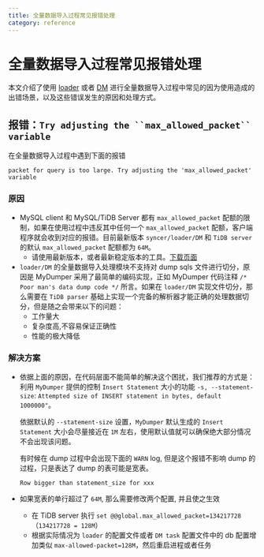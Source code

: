 ```yaml
---
title: 全量数据导入过程常见报错处理
category: reference
---
```


# 全量数据导入过程常见报错处理

本文介绍了使用 [loader](/dev/reference/tools/loader.md) 或者 [DM](/dev/reference/tools/data-migration/overview.md) 进行全量数据导入过程中常见的因为使用造成的出错场景，以及这些错误发生的原因和处理方式。

## 报错：`Try adjusting the ``max_allowed_packet`` variable`

在全量数据导入过程中遇到下面的报错

```
packet for query is too large. Try adjusting the 'max_allowed_packet' variable
```

### 原因

* MySQL client 和 MySQL/TiDB Server 都有 `max_allowed_packet` 配额的限制，如果在使用过程中违反其中任何一个 `max_allowed_packet` 配额，客户端程序就会收到对应的报错。目前最新版本 `syncer/loader/DM` 和 `TiDB server` 的默认 `max_allowed_packet` 配额都为 `64M`。
    * 请使用最新版本，或者最新稳定版本的工具。[下载页面](/dev/reference/tools/download.md)
* `loader/DM` 的全量数据导入处理模块不支持对 dump sqls 文件进行切分，原因是 MyDumper 采用了最简单的编码实现，正如 MyDumper 代码注释 `/* Poor man's data dump code */` 所言。如果在 `loader/DM` 实现文件切分，那么需要在 `TiDB parser` 基础上实现一个完备的解析器才能正确的处理数据切分，但是随之会带来以下的问题：
    * 工作量大
    * 复杂度高,不容易保证正确性
    * 性能的极大降低

### 解决方案

* 依据上面的原因，在代码层面不能简单的解决这个困扰，我们推荐的方式是：利用 `MyDumper` 提供的控制 `Insert Statement` 大小的功能 `-s, --statement-size`: `Attempted size of INSERT statement in bytes, default 1000000"`。

  依据默认的 `--statement-size` 设置，`MyDumper` 默认生成的 `Insert Statement` 大小会尽量接近在 `1M` 左右，使用默认值就可以确保绝大部分情况不会出现该问题。

  有时候在 dump 过程中会出现下面的 `WARN` log, 但是这个报错不影响 dump 的过程，只是表达了 dump 的表可能是宽表。

  ```
  Row bigger than statement_size for xxx
  ```

* 如果宽表的单行超过了 `64M`, 那么需要修改两个配置, 并且使之生效
    * 在 TiDB server 执行 `set @@global.max_allowed_packet=134217728` （`134217728 = 128M`）
    * 根据实际情况为 `loader` 的配置文件或者 `DM task` 配置文件中的 db 配置增加类似 `max-allowed-packet=128M`，然后重启进程或者任务